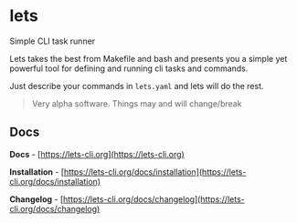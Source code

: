 # lets
Simple CLI task runner

Lets takes the best from Makefile and bash and presents you a simple yet powerful tool for defining and running cli tasks and commands.

Just describe your commands in `lets.yaml` and lets will do the rest.

> Very alpha software. Things may and will change/break


## Docs

**Docs** - [https://lets-cli.org](https://lets-cli.org)

**Installation** - [https://lets-cli.org/docs/installation](https://lets-cli.org/docs/installation)

**Changelog** - [https://lets-cli.org/docs/changelog](https://lets-cli.org/docs/changelog)

